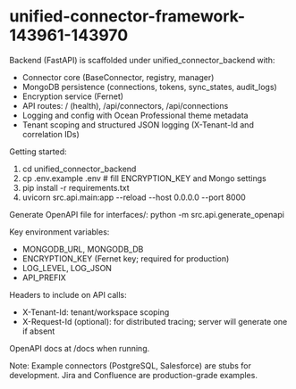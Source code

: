 # unified-connector-framework-143961-143970

Backend (FastAPI) is scaffolded under unified_connector_backend with:
- Connector core (BaseConnector, registry, manager)
- MongoDB persistence (connections, tokens, sync_states, audit_logs)
- Encryption service (Fernet)
- API routes: / (health), /api/connectors, /api/connections
- Logging and config with Ocean Professional theme metadata
- Tenant scoping and structured JSON logging (X-Tenant-Id and correlation IDs)

Getting started:
1) cd unified_connector_backend
2) cp .env.example .env  # fill ENCRYPTION_KEY and Mongo settings
3) pip install -r requirements.txt
4) uvicorn src.api.main:app --reload --host 0.0.0.0 --port 8000

Generate OpenAPI file for interfaces/:
python -m src.api.generate_openapi

Key environment variables:
- MONGODB_URL, MONGODB_DB
- ENCRYPTION_KEY (Fernet key; required for production)
- LOG_LEVEL, LOG_JSON
- API_PREFIX

Headers to include on API calls:
- X-Tenant-Id: tenant/workspace scoping
- X-Request-Id (optional): for distributed tracing; server will generate one if absent

OpenAPI docs at /docs when running.

Note: Example connectors (PostgreSQL, Salesforce) are stubs for development. Jira and Confluence are production-grade examples.
